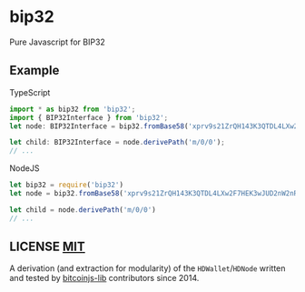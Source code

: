 # bip32

Pure Javascript for BIP32

## Example

TypeScript

``` typescript
import * as bip32 from 'bip32';
import { BIP32Interface } from 'bip32';
let node: BIP32Interface = bip32.fromBase58('xprv9s21ZrQH143K3QTDL4LXw2F7HEK3wJUD2nW2nRk4stbPy6cq3jPPqjiChkVvvNKmPGJxWUtg6LnF5kejMRNNU3TGtRBeJgk33yuGBxrMPHi');

let child: BIP32Interface = node.derivePath('m/0/0');
// ...
```

NodeJS

``` javascript
let bip32 = require('bip32')
let node = bip32.fromBase58('xprv9s21ZrQH143K3QTDL4LXw2F7HEK3wJUD2nW2nRk4stbPy6cq3jPPqjiChkVvvNKmPGJxWUtg6LnF5kejMRNNU3TGtRBeJgk33yuGBxrMPHi')

let child = node.derivePath('m/0/0')
// ...
```

## LICENSE [MIT](LICENSE)
A derivation (and extraction for modularity) of the `HDWallet`/`HDNode` written and tested by [bitcoinjs-lib](https://github.com/bitcoinjs/bitcoinjs-lib) contributors since 2014.
